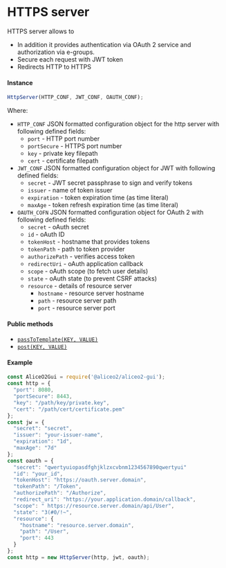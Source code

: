 # HTTPS server
HTTPS server allows to 
 - In addition it provides authentication via OAuth 2 service and authorization via e-groups.
 - Secure each request with JWT token
 - Redirects HTTP to HTTPS

#### Instance
```js
HttpServer(HTTP_CONF, JWT_CONF, OAUTH_CONF);
```
Where:
 * `HTTP_CONF` JSON formatted configuration object for the http server with following defined fields:
     * `port` - HTTP port number 
     * `portSecure` - HTTPS port number
     * `key` - private key filepath
     * `cert` - certificate filepath
 * `JWT_CONF` JSON formatted configuration object for JWT with following defined fields:
     * `secret` - JWT secret passphrase to sign and verify tokens
     * `issuer` - name of token issuer
     * `expiration` - token expiration time (as time literal)
     * `maxAge` - token refresh expiration time (as time literal)
 * `OAUTH_COFN` JSON formatted configuration object for OAuth 2 with following defined fields:
     * `secret` - oAuth secret
     * `id` - oAuth ID
     * `tokenHost` - hostname that provides tokens
     * `tokenPath` - path to token provider
     * `authorizePath` - verifies access token
     * `redirectUri` - oAuth application callback
     * `scope` - oAuth scope (to fetch user details)
     * `state` - oAuth state (to prevent CSRF attacks)
     * `resource` - details of resource server
        * `hostname` - resource server hostname
        * `path` - resource server path
        * `port` - resource server port

#### Public methods
 * [`passToTemplate(KEY, VALUE)`](API.md#HttpServer+passToTemplate)
 * [`post(KEY, VALUE)`](API.md#httpserverpostpath-callback)

#### Example
```js
const AliceO2Gui = require('@aliceo2/aliceo2-gui');
const http = {
  "port": 8080,
  "portSecure": 8443,
  "key": "/path/key/private.key",
  "cert": "/path/cert/certificate.pem"
};
const jw = {
  "secret": "secret",
  "issuer": "your-issuer-name",
  "expiration": "1d",
  "maxAge": "7d"
};
const oauth = {
  "secret": "qwertyuiopasdfghjklzxcvbnm1234567890qwertyui"
  "id": "your_id",
  "tokenHost": "https://oauth.server.domain",
  "tokenPath": "/Token",
  "authorizePath": "/Authorize",
  "redirect_uri": "https://your.application.domain/callback",
  "scope": " https://resource.server.domain/api/User",
  "state": "3(#0/!~",
  "resource": {
    "hostname": "resource.server.domain",
    "path": "/User",
    "port": 443
  }
};
const http = new HttpServer(http, jwt, oauth);
```
